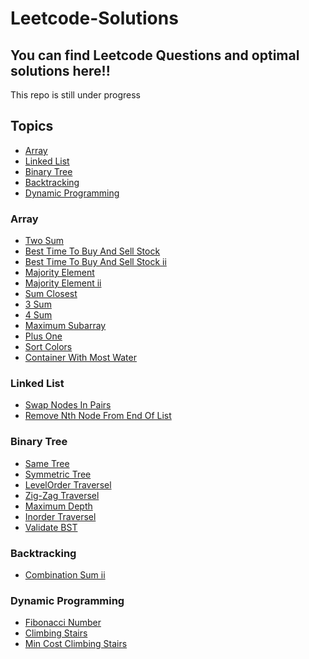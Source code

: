 # Leetcode-Solutions

<h2>You can find Leetcode Questions and optimal solutions here!!</h2>
  This repo is still under progress

<h2>Topics</h2>

* [Array](#array)
* [Linked List](#LL)
* [Binary Tree](#binaryTree)
* [Backtracking](#Bt)
* [Dynamic Programming](#dp)

<h3 id="array">Array</h3>

* [Two Sum](1-two-sum)
* [Best Time To Buy And Sell Stock](121-best-time-to-buy-and-sell-stock)
* [Best Time To Buy And Sell Stock ii](121-best-time-to-buy-and-sell-stock-ii)
* [Majority Element](169-majority-element)
* [Majority Element ii](229-majority-element-ii)
* [Sum Closest](3sum-closest)
* [3 Sum](3sum)
* [4 Sum](4sum)
* [Maximum Subarray](53-maximum-subarray)
* [Plus One](66-plus-one)
* [Sort Colors](75-sort-colors)
* [Container With Most Water](container-with-most-water)

<h3 id="LL">Linked List</h3>

* [Swap Nodes In Pairs](swap-nodes-in-pairs)
* [Remove Nth Node From End Of List](remove-nth-node-from-end-of-list)

<h3 id="binaryTree">Binary Tree</h3>

* [Same Tree](100-same-tree)
* [Symmetric Tree](101-symmetric-tree)  
* [LevelOrder Traversel](102-binary-tree-level-order-traversal)  
* [Zig-Zag Traversel](103-binary-tree-zigzag-level-order-traversal)
* [Maximum Depth](104-maximum-depth-of-binary-tree)
* [Inorder Traversel](94-binary-tree-inorder-traversal)
* [Validate BST](98-validate-binary-search-tree)

<h3 id="Bt">Backtracking</h3>

* [Combination Sum ii](combination-sum-ii)

<h3 id="dp">Dynamic Programming</h3>

* [Fibonacci Number](509-fibonacci-number)
* [Climbing Stairs](70-climbing-stairs)
* [Min Cost Climbing Stairs](746-min-cost-climbing-stairs)
